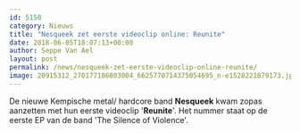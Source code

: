 ```yaml
---
id: 5150
category: Nieuws
title: "Nesqueek zet eerste videoclip online: Reunite"
date: 2018-06-05T18:07:13+00:00
author: Seppe Van Ael
layout: post
permalink: /news/nesqueek-zet-eerste-videoclip-online-reunite/
image: 20915312_270177186803004_6625770714375054695_n-e1528221879173.jpg
---
```

De nieuwe Kempische metal/ hardcore band **Nesqueek** kwam zopas aanzetten met hun eerste videoclip '**Reunite**'. Het nummer staat op de eerste EP van de band 'The Silence of Violence'.

&nbsp;